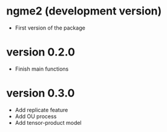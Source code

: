 # ngme2 (development version)
* First version of the package

# version 0.2.0
* Finish main functions

# version 0.3.0
* Add replicate feature
* Add OU process
* Add tensor-product model